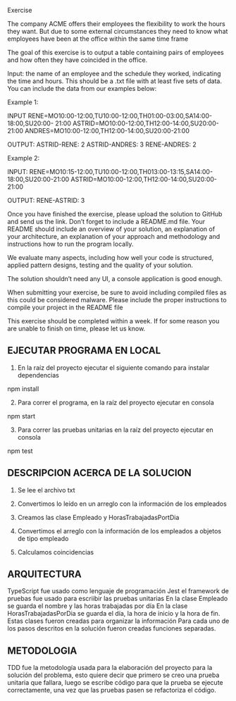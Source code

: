 Exercise

The company ACME offers their employees the flexibility to work the hours they want. But due to some external circumstances they need to know what employees have been at the office within the same time frame

The goal of this exercise is to output a table containing pairs of employees and how often they have coincided in the office.

Input: the name of an employee and the schedule they worked, indicating the time and hours. This should be a .txt file with at least five sets of data. You can include the data from our examples below:

Example 1:

INPUT
RENE=MO10:00-12:00,TU10:00-12:00,TH01:00-03:00,SA14:00-18:00,SU20:00- 21:00
ASTRID=MO10:00-12:00,TH12:00-14:00,SU20:00-21:00
ANDRES=MO10:00-12:00,TH12:00-14:00,SU20:00-21:00


OUTPUT:
ASTRID-RENE: 2
ASTRID-ANDRES: 3
RENE-ANDRES: 2

Example 2:

INPUT:
RENE=MO10:15-12:00,TU10:00-12:00,TH013:00-13:15,SA14:00-18:00,SU20:00-21:00
ASTRID=MO10:00-12:00,TH12:00-14:00,SU20:00-21:00

OUTPUT:
RENE-ASTRID: 3

Once you have finished the exercise, please upload the solution to GitHub and send us the link. Don’t forget to include a README.md file. Your README should include an overview of your solution, an explanation of your architecture, an explanation of your approach and methodology and instructions how to run the program locally.

We evaluate many aspects, including how well your code is structured, applied pattern designs, testing and the quality of your solution.

The solution shouldn’t need any UI, a console application is good enough.

When submitting your exercise, be sure to avoid including compiled files as this could be considered malware. Please include the proper instructions to compile your project in the README file

This exercise should be completed within a week. If for some reason you are unable to finish on time, please let us know.
## EJECUTAR PROGRAMA EN LOCAL

1. En la raíz del proyecto ejecutar el siguiente comando para instalar dependencias 

npm install

2. Para correr el programa, en la raíz del proyecto ejecutar en consola 

npm start

3. Para correr las pruebas unitarias en la raíz  del proyecto  ejecutar en consola

npm test

## DESCRIPCION ACERCA DE LA SOLUCION

1. Se lee el archivo txt

2. Convertimos lo leído en un arreglo con la información de los empleados

3. Creamos las clase Empleado y HorasTrabajadasPortDia

4. Convertimos el arreglo con la información de los empleados a objetos de tipo empleado

5. Calculamos coincidencias 

## ARQUITECTURA

TypeScript fue usado como lenguaje de programación
Jest el framework de pruebas fue usado para escriibir las pruebas unitarias
En la clase Empleado se guarda el nombre y las horas trabajadas por día
En la clase HorasTrabajadasPorDia se guarda el día, la hora de inicio y la hora de fin.
Estas clases fueron creadas para organizar la información
Para cada uno de los pasos descritos en la solución fueron creadas funciones separadas.

## METODOLOGIA

TDD fue la metodología usada para la elaboración del proyecto para la solución del problema, esto quiere decir que primero se creo una prueba unitaria que fallara, luego se escribe código para que la prueba se ejecute correctamente, una vez que las pruebas pasen se refactoriza el código.
